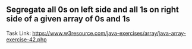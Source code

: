 ## Segregate all 0s on left side and all 1s on right side of a given array of 0s and 1s

Task Link: https://www.w3resource.com/java-exercises/array/java-array-exercise-42.php